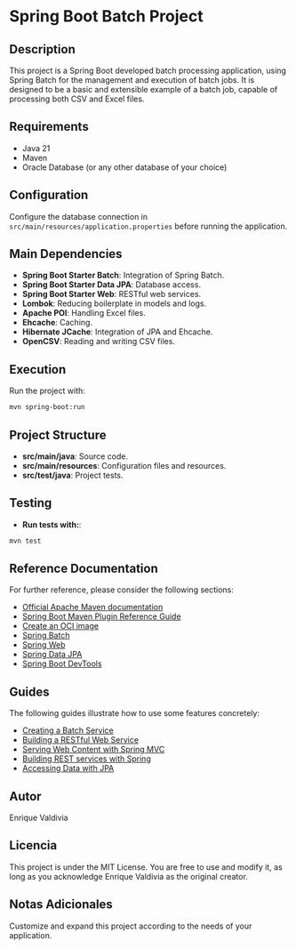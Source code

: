 # Spring Boot Batch Project

## Description
This project is a Spring Boot developed batch processing application, using Spring Batch for the management and execution of batch jobs. It is designed to be a basic and extensible example of a batch job, capable of processing both CSV and Excel files.

## Requirements
- Java 21
- Maven
- Oracle Database (or any other database of your choice)

## Configuration
Configure the database connection in `src/main/resources/application.properties` before running the application.

## Main Dependencies
- **Spring Boot Starter Batch**: Integration of Spring Batch.
- **Spring Boot Starter Data JPA**: Database access.
- **Spring Boot Starter Web**: RESTful web services.
- **Lombok**: Reducing boilerplate in models and logs.
- **Apache POI**: Handling Excel files.
- **Ehcache**: Caching.
- **Hibernate JCache**: Integration of JPA and Ehcache.
- **OpenCSV**: Reading and writing CSV files.

## Execution
Run the project with:
```bash
mvn spring-boot:run

```

## Project Structure
- **src/main/java**: Source code.
- **src/main/resources**: Configuration files and resources.
- **src/test/java**: Project tests.

## Testing
- **Run tests with:**:
```bash
mvn test
```

## Reference Documentation
For further reference, please consider the following sections:

* [Official Apache Maven documentation](https://maven.apache.org/guides/index.html)
* [Spring Boot Maven Plugin Reference Guide](https://docs.spring.io/spring-boot/docs/3.2.0/maven-plugin/reference/html/)
* [Create an OCI image](https://docs.spring.io/spring-boot/docs/3.2.0/maven-plugin/reference/html/#build-image)
* [Spring Batch](https://docs.spring.io/spring-boot/docs/3.2.0/reference/htmlsingle/index.html#howto.batch)
* [Spring Web](https://docs.spring.io/spring-boot/docs/3.2.0/reference/htmlsingle/index.html#web)
* [Spring Data JPA](https://docs.spring.io/spring-boot/docs/3.2.0/reference/htmlsingle/index.html#data.sql.jpa-and-spring-data)
* [Spring Boot DevTools](https://docs.spring.io/spring-boot/docs/3.2.0/reference/htmlsingle/index.html#using.devtools)

## Guides
The following guides illustrate how to use some features concretely:

* [Creating a Batch Service](https://spring.io/guides/gs/batch-processing/)
* [Building a RESTful Web Service](https://spring.io/guides/gs/rest-service/)
* [Serving Web Content with Spring MVC](https://spring.io/guides/gs/serving-web-content/)
* [Building REST services with Spring](https://spring.io/guides/tutorials/rest/)
* [Accessing Data with JPA](https://spring.io/guides/gs/accessing-data-jpa/)

## Autor
Enrique Valdivia

## Licencia
This project is under the MIT License. You are free to use and modify it, as long as you acknowledge Enrique Valdivia as the original creator.

## Notas Adicionales
Customize and expand this project according to the needs of your application.
